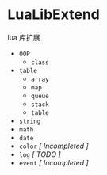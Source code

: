 # LuaLibExtend
lua 库扩展

- `OOP`
  - `class`
- `table`
  - `array`
  - `map`
  - `queue`
  - `stack`
  - `table`
- `string`
- `math`
- `date`
- `color` *[ Incompleted ]*
- `log` *[ TODO ]*
- `event` *[ Incompleted ]*
